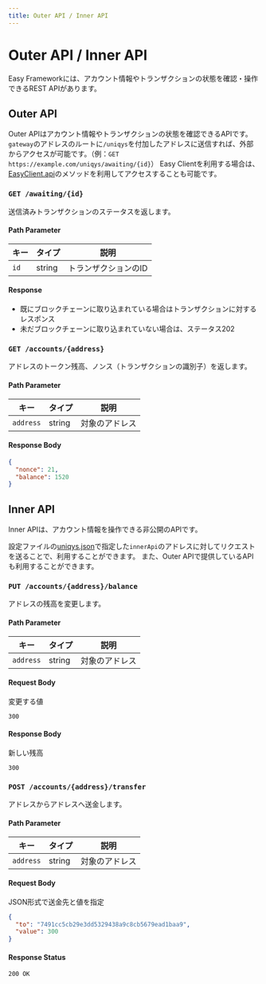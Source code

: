 ```yaml
---
title: Outer API / Inner API
---
```


# Outer API / Inner API

Easy Frameworkには、アカウント情報やトランザクションの状態を確認・操作できるREST APIがあります。

## Outer API

Outer APIはアカウント情報やトランザクションの状態を確認できるAPIです。
`gateway`のアドレスのルートに`/uniqys`を付加したアドレスに送信すれば、外部からアクセスが可能です。（例：`GET https://example.com/uniqys/awaiting/{id}`）
Easy Clientを利用する場合は、[EasyClient.api](#)のメソッドを利用してアクセスすることも可能です。

### `GET /awaiting/{id}`

送信済みトランザクションのステータスを返します。

#### Path Parameter

| キー | タイプ | 説明 |
| --- | --- | --- |
| `id` | string | トランザクションのID |

#### Response

- 既にブロックチェーンに取り込まれている場合はトランザクションに対するレスポンス
- 未だブロックチェーンに取り込まれていない場合は、ステータス202

### `GET /accounts/{address}`

アドレスのトークン残高、ノンス（トランザクションの識別子）を返します。

#### Path Parameter

| キー | タイプ | 説明 |
| --- | --- | --- |
| `address` | string | 対象のアドレス |

#### Response Body

```json
{
  "nonce": 21,
  "balance": 1520
}
```

## Inner API

Inner APIは、アカウント情報を操作できる非公開のAPIです。

設定ファイルの[uniqys.json](/ja/uniqys-cli/config-file.md#uniqys-json)で指定した`innerApi`のアドレスに対してリクエストを送ることで、利用することができます。
また、Outer APIで提供しているAPIも利用することができます。

### `PUT /accounts/{address}/balance`

アドレスの残高を変更します。

#### Path Parameter

| キー | タイプ | 説明 |
| --- | --- | --- |
| `address` | string | 対象のアドレス |

#### Request Body

変更する値

```
300
```

#### Response Body

新しい残高

```
300
```

### `POST /accounts/{address}/transfer`

アドレスからアドレスへ送金します。

#### Path Parameter

| キー | タイプ | 説明 |
| --- | --- | --- |
| `address` | string | 対象のアドレス |

#### Request Body

JSON形式で送金先と値を指定

```json
{
  "to": "7491cc5cb29e3dd5329438a9c8cb5679ead1baa9",
  "value": 300
}
```

#### Response Status

`200 OK`
